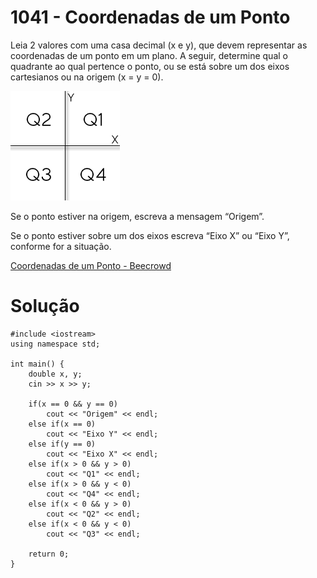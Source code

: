 # 1041 - Coordenadas de um Ponto

Leia 2 valores com uma casa decimal (x e y), que devem representar as coordenadas de um ponto em um plano. A seguir, determine qual o quadrante ao qual pertence o ponto, ou se está sobre um dos eixos cartesianos ou na origem (x = y = 0).

![Alt text](image-1.png)

Se o ponto estiver na origem, escreva a mensagem “Origem”.

Se o ponto estiver sobre um dos eixos escreva “Eixo X” ou “Eixo Y”, conforme for a situação.

[Coordenadas de um Ponto - Beecrowd](https://www.beecrowd.com.br/judge/pt/problems/view/1041)

# Solução 
```
#include <iostream>
using namespace std;

int main() {
    double x, y;
    cin >> x >> y;

    if(x == 0 && y == 0)
        cout << "Origem" << endl;
    else if(x == 0)
        cout << "Eixo Y" << endl;
    else if(y == 0)
        cout << "Eixo X" << endl;
    else if(x > 0 && y > 0)
        cout << "Q1" << endl;
    else if(x > 0 && y < 0)
        cout << "Q4" << endl;
    else if(x < 0 && y > 0)
        cout << "Q2" << endl;
    else if(x < 0 && y < 0)
        cout << "Q3" << endl;
    
    return 0;
}
```